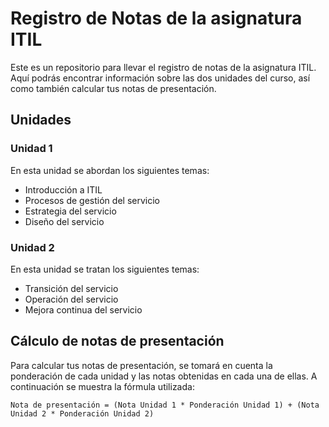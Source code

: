 # Registro de Notas de la asignatura ITIL

Este es un repositorio para llevar el registro de notas de la asignatura ITIL. Aquí podrás encontrar información sobre las dos unidades del curso, así como también calcular tus notas de presentación.

## Unidades

### Unidad 1

En esta unidad se abordan los siguientes temas:

- Introducción a ITIL
- Procesos de gestión del servicio
- Estrategia del servicio
- Diseño del servicio

### Unidad 2

En esta unidad se tratan los siguientes temas:

- Transición del servicio
- Operación del servicio
- Mejora continua del servicio

## Cálculo de notas de presentación

Para calcular tus notas de presentación, se tomará en cuenta la ponderación de cada unidad y las notas obtenidas en cada una de ellas. A continuación se muestra la fórmula utilizada:

```
Nota de presentación = (Nota Unidad 1 * Ponderación Unidad 1) + (Nota Unidad 2 * Ponderación Unidad 2)
```
